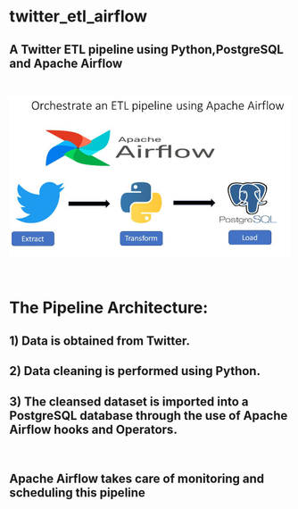 # twitter_etl_airflow

## A Twitter ETL pipeline using Python,PostgreSQL and Apache Airflow

<br />

![etl pipeline](/img/airflow_etl.jpg)

<br />


# The Pipeline Architecture:

## 1) Data is obtained from Twitter.
## 2) Data cleaning is performed using Python.
## 3) The cleansed dataset is imported into a PostgreSQL database through the use of Apache Airflow hooks and Operators.

<br />

## Apache Airflow takes care of monitoring and scheduling this pipeline
